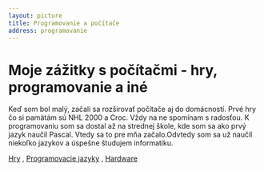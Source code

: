 ```yaml
---
layout: picture
title: Programovanie a počítače
address: programovanie
---
```

# Moje zážitky s počítačmi - hry, programovanie a iné
Keď som bol malý, začali sa rozširovať počítače aj do domácností. Prvé hry čo si pamätám sú NHL 2000 a Croc. Vždy na ne spomínam s radosťou. K programovaniu som sa dostal až na strednej škole, kde som sa ako prvý jazyk naučil Pascal. Vtedy sa to pre mňa začalo.Odvtedy som sa už naučil niekoľko jazykov a úspešne študujem informatiku.

[Hry](/Programovanie#hry) , [Programovacie jazyky](/Programovanie#jazyky) , [Hardware](/Programovanie#hardware)